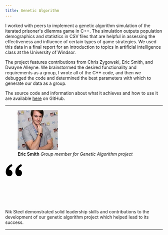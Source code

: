 ```yaml
---
title: Genetic Algorithm
---
```


I worked with peers to implement a genetic algorithm simulation of the 
iterated prisoner's dilemma game in C++.  The simulation outputs population
demographics and statistics in CSV files that are helpful in assessing the 
effectiveness and influence of certain types of game strategies. We used this 
data in a final report for an introduction to topics in artificial intelligence
class at the University of Windsor. 

The project features contributions from Chris Zygowski, Eric Smith, and Dwayne Alleyne. We brainstormed
the desired functionality and requirements as a group, I wrote all of the C++ code, and then
we debugged the code and determined the best parameters with which to generate our data as a group. 

The source code and information about what it achieves and how to use it are available 
[here](https://github.com/NikSteel/genetic-algorithm) on GitHub.


<hr>

<div class="work-testimonial">
  <figure class="client-face">
    <img src="assets/img/work/proj-3/face-eric.jpg" alt="Eric Smith">
    <figcaption>
      <strong class="client-name">Eric Smith</strong>
      <em class="client-title">Group member for Genetic Algorithm project</em>
    </figcaption>
  </figure>

  <div class="client-content">
    <div class="client-quote-mark">
       <svg version="1.1" id="Layer_1" xmlns="http://www.w3.org/2000/svg" xmlns:xlink="http://www.w3.org/1999/xlink" x="0px" y="0px" enable-background="new 0 0 55 55" xml:space="preserve">
         <path d="M50.692,9.732c-12.207,6.16-18.309,14.697-18.309,25.615c0,3.64,1.147,6.733,3.443,9.28c2.295,2.548,5.01,3.821,8.146,3.821
            c2.799,0,5.123-0.979,6.971-2.939c1.848-1.959,2.771-4.367,2.771-7.223c0-2.688-0.953-5.052-2.855-7.097
            c-1.904-2.043-4.312-3.233-7.223-3.569c0-4.535,3.415-8.482,10.246-11.842L50.692,9.732z M19.87,9.732
            C7.72,15.891,1.645,24.429,1.645,35.347c0,3.64,1.134,6.733,3.401,9.28c2.268,2.548,4.968,3.821,8.104,3.821
            c2.799,0,5.136-0.979,7.013-2.939c1.875-1.959,2.813-4.367,2.813-7.223c0-2.688-0.953-5.052-2.856-7.097
            c-1.904-2.043-4.34-3.233-7.307-3.569c0-4.535,3.443-8.482,10.33-11.842L19.87,9.732z"></path>
       </svg>
    </div>
    Nik Steel demonstrated solid leadership skills and contributions to the development of our 
    genetic algorithm project which helped lead to its success.
  </div>
</div>

<hr>